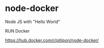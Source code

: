 # node-docker

Node JS with "Hello World"



RUN Docker

https://hub.docker.com/r/pitipon/node-docker/
